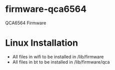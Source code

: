 # firmware-qca6564
QCA6564 Firmware

# Linux Installation
- All files in wifi to be installed in /lib/firmware
- All files in bt to be installed in /lib/firmware/qca

